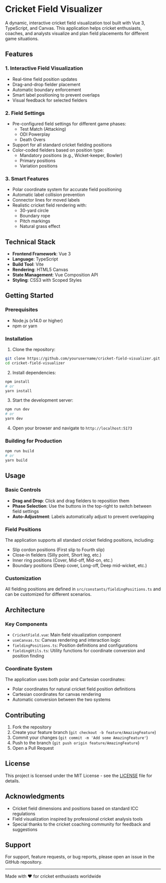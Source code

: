 # Cricket Field Visualizer

A dynamic, interactive cricket field visualization tool built with Vue 3, TypeScript, and Canvas. This application helps cricket enthusiasts, coaches, and analysts visualize and plan field placements for different game situations.

## Features

### 1. Interactive Field Visualization
- Real-time field position updates
- Drag-and-drop fielder placement
- Automatic boundary enforcement
- Smart label positioning to prevent overlaps
- Visual feedback for selected fielders

### 2. Field Settings
- Pre-configured field settings for different game phases:
  - Test Match (Attacking)
  - ODI Powerplay
  - Death Overs
- Support for all standard cricket fielding positions
- Color-coded fielders based on position type:
  - Mandatory positions (e.g., Wicket-keeper, Bowler)
  - Primary positions
  - Variation positions

### 3. Smart Features
- Polar coordinate system for accurate field positioning
- Automatic label collision prevention
- Connector lines for moved labels
- Realistic cricket field rendering with:
  - 30-yard circle
  - Boundary rope
  - Pitch markings
  - Natural grass effect

## Technical Stack

- **Frontend Framework**: Vue 3
- **Language**: TypeScript
- **Build Tool**: Vite
- **Rendering**: HTML5 Canvas
- **State Management**: Vue Composition API
- **Styling**: CSS3 with Scoped Styles

## Getting Started

### Prerequisites
- Node.js (v14.0 or higher)
- npm or yarn

### Installation

1. Clone the repository:
```bash
git clone https://github.com/yourusername/cricket-field-visualizer.git
cd cricket-field-visualizer
```

2. Install dependencies:
```bash
npm install
# or
yarn install
```

3. Start the development server:
```bash
npm run dev
# or
yarn dev
```

4. Open your browser and navigate to `http://localhost:5173`

### Building for Production

```bash
npm run build
# or
yarn build
```

## Usage

### Basic Controls
- **Drag and Drop**: Click and drag fielders to reposition them
- **Phase Selection**: Use the buttons in the top-right to switch between field settings
- **Auto-Adjustment**: Labels automatically adjust to prevent overlapping

### Field Positions
The application supports all standard cricket fielding positions, including:
- Slip cordon positions (First slip to Fourth slip)
- Close-in fielders (Silly point, Short leg, etc.)
- Inner ring positions (Cover, Mid-off, Mid-on, etc.)
- Boundary positions (Deep cover, Long-off, Deep mid-wicket, etc.)

### Customization
All fielding positions are defined in `src/constants/fieldingPositions.ts` and can be customized for different scenarios.

## Architecture

### Key Components
- `CricketField.vue`: Main field visualization component
- `useCanvas.ts`: Canvas rendering and interaction logic
- `fieldingPositions.ts`: Position definitions and configurations
- `fieldingUtils.ts`: Utility functions for coordinate conversion and position finding

### Coordinate System
The application uses both polar and Cartesian coordinates:
- Polar coordinates for natural cricket field position definitions
- Cartesian coordinates for canvas rendering
- Automatic conversion between the two systems

## Contributing

1. Fork the repository
2. Create your feature branch (`git checkout -b feature/AmazingFeature`)
3. Commit your changes (`git commit -m 'Add some AmazingFeature'`)
4. Push to the branch (`git push origin feature/AmazingFeature`)
5. Open a Pull Request

## License

This project is licensed under the MIT License - see the [LICENSE](LICENSE) file for details.

## Acknowledgments

- Cricket field dimensions and positions based on standard ICC regulations
- Field visualization inspired by professional cricket analysis tools
- Special thanks to the cricket coaching community for feedback and suggestions

## Support

For support, feature requests, or bug reports, please open an issue in the GitHub repository.

---

Made with ❤️ for cricket enthusiasts worldwide
